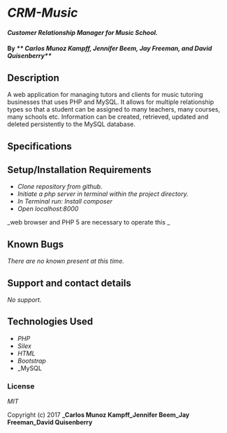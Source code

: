 # _CRM-Music_

#### _Customer Relationship Manager for Music School._

#### By _** Carlos Munoz Kampff, Jennifer Beem, Jay Freeman, and David Quisenberry**_

## Description

A web application for managing tutors and clients for music tutoring businesses that uses PHP and MySQL. It allows for multiple relationship types so that a student can be assigned to many teachers, many courses, many schools etc. Information can be created, retrieved, updated and deleted persistently to the MySQL database. 

## Specifications



## Setup/Installation Requirements


* _Clone repository from github._
* _Initiate a php server in terminal within the project directory._
* _In Terminal run: Install composer_
* _Open localhost:8000_

_web browser and PHP 5 are necessary to operate this _

## Known Bugs

_There are no known present at this time._

## Support and contact details

_No support._

## Technologies Used

* _PHP_
* _Silex_
* _HTML_
* _Bootstrap_
* _MySQL

### License

*MIT*

Copyright (c) 2017 **_Carlos Munoz Kampff_Jennifer Beem_Jay Freeman_David Quisenberry**
